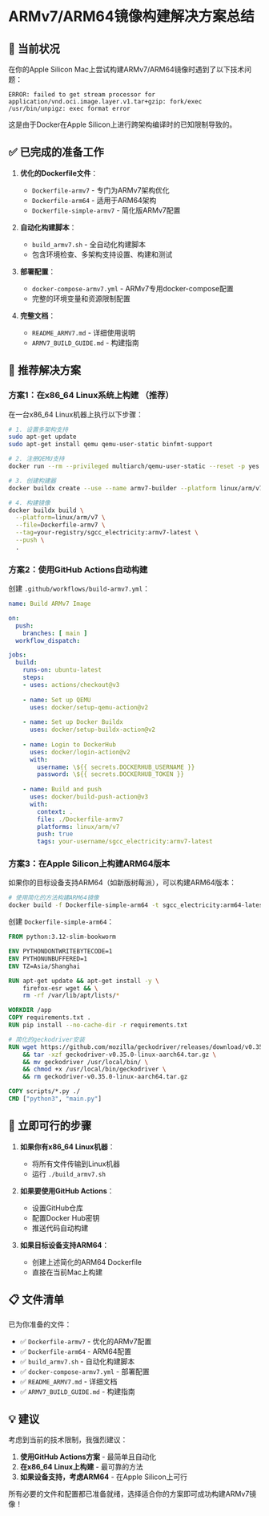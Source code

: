 # ARMv7/ARM64镜像构建解决方案总结

## 🚨 当前状况

在你的Apple Silicon Mac上尝试构建ARMv7/ARM64镜像时遇到了以下技术问题：

```
ERROR: failed to get stream processor for application/vnd.oci.image.layer.v1.tar+gzip: fork/exec /usr/bin/unpigz: exec format error
```

这是由于Docker在Apple Silicon上进行跨架构编译时的已知限制导致的。

## ✅ 已完成的准备工作

1. **优化的Dockerfile文件**：
   - `Dockerfile-armv7` - 专门为ARMv7架构优化
   - `Dockerfile-arm64` - 适用于ARM64架构
   - `Dockerfile-simple-armv7` - 简化版ARMv7配置

2. **自动化构建脚本**：
   - `build_armv7.sh` - 全自动化构建脚本
   - 包含环境检查、多架构支持设置、构建和测试

3. **部署配置**：
   - `docker-compose-armv7.yml` - ARMv7专用docker-compose配置
   - 完整的环境变量和资源限制配置

4. **完整文档**：
   - `README_ARMV7.md` - 详细使用说明
   - `ARMV7_BUILD_GUIDE.md` - 构建指南

## 🔧 推荐解决方案

### 方案1：在x86_64 Linux系统上构建 （推荐）

在一台x86_64 Linux机器上执行以下步骤：

```bash
# 1. 设置多架构支持
sudo apt-get update
sudo apt-get install qemu qemu-user-static binfmt-support

# 2. 注册QEMU支持
docker run --rm --privileged multiarch/qemu-user-static --reset -p yes

# 3. 创建构建器
docker buildx create --use --name armv7-builder --platform linux/arm/v7

# 4. 构建镜像
docker buildx build \
  --platform=linux/arm/v7 \
  --file=Dockerfile-armv7 \
  --tag=your-registry/sgcc_electricity:armv7-latest \
  --push \
  .
```

### 方案2：使用GitHub Actions自动构建

创建 `.github/workflows/build-armv7.yml`：

```yaml
name: Build ARMv7 Image

on:
  push:
    branches: [ main ]
  workflow_dispatch:

jobs:
  build:
    runs-on: ubuntu-latest
    steps:
    - uses: actions/checkout@v3
    
    - name: Set up QEMU
      uses: docker/setup-qemu-action@v2
    
    - name: Set up Docker Buildx
      uses: docker/setup-buildx-action@v2
    
    - name: Login to DockerHub
      uses: docker/login-action@v2
      with:
        username: \${{ secrets.DOCKERHUB_USERNAME }}
        password: \${{ secrets.DOCKERHUB_TOKEN }}
    
    - name: Build and push
      uses: docker/build-push-action@v3
      with:
        context: .
        file: ./Dockerfile-armv7
        platforms: linux/arm/v7
        push: true
        tags: your-username/sgcc_electricity:armv7-latest
```

### 方案3：在Apple Silicon上构建ARM64版本

如果你的目标设备支持ARM64（如新版树莓派），可以构建ARM64版本：

```bash
# 使用简化的方法构建ARM64镜像
docker build -f Dockerfile-simple-arm64 -t sgcc_electricity:arm64-latest .
```

创建 `Dockerfile-simple-arm64`：

```dockerfile
FROM python:3.12-slim-bookworm

ENV PYTHONDONTWRITEBYTECODE=1
ENV PYTHONUNBUFFERED=1
ENV TZ=Asia/Shanghai

RUN apt-get update && apt-get install -y \
    firefox-esr wget && \
    rm -rf /var/lib/apt/lists/*

WORKDIR /app
COPY requirements.txt .
RUN pip install --no-cache-dir -r requirements.txt

# 简化的geckodriver安装
RUN wget https://github.com/mozilla/geckodriver/releases/download/v0.35.0/geckodriver-v0.35.0-linux-aarch64.tar.gz \
    && tar -xzf geckodriver-v0.35.0-linux-aarch64.tar.gz \
    && mv geckodriver /usr/local/bin/ \
    && chmod +x /usr/local/bin/geckodriver \
    && rm geckodriver-v0.35.0-linux-aarch64.tar.gz

COPY scripts/*.py ./
CMD ["python3", "main.py"]
```

## 🎯 立即可行的步骤

1. **如果你有x86_64 Linux机器**：
   - 将所有文件传输到Linux机器
   - 运行 `./build_armv7.sh`

2. **如果要使用GitHub Actions**：
   - 设置GitHub仓库
   - 配置Docker Hub密钥
   - 推送代码自动构建

3. **如果目标设备支持ARM64**：
   - 创建上述简化的ARM64 Dockerfile
   - 直接在当前Mac上构建

## 📋 文件清单

已为你准备的文件：
- ✅ `Dockerfile-armv7` - 优化的ARMv7配置
- ✅ `Dockerfile-arm64` - ARM64配置  
- ✅ `build_armv7.sh` - 自动化构建脚本
- ✅ `docker-compose-armv7.yml` - 部署配置
- ✅ `README_ARMV7.md` - 详细文档
- ✅ `ARMV7_BUILD_GUIDE.md` - 构建指南

## 💡 建议

考虑到当前的技术限制，我强烈建议：

1. **使用GitHub Actions方案** - 最简单且自动化
2. **在x86_64 Linux上构建** - 最可靠的方法
3. **如果设备支持，考虑ARM64** - 在Apple Silicon上可行

所有必要的文件和配置都已准备就绪，选择适合你的方案即可成功构建ARMv7镜像！
